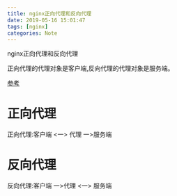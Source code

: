 ```yaml
---
title: nginx正向代理和反向代理
date: 2019-05-16 15:01:47
tags: [nginx]
categories: Note
---
```


nginx正向代理和反向代理
<!--more-->

正向代理的代理对象是客户端,反向代理的代理对象是服务端。

[参考](https://www.cnblogs.com/crazylqy/p/7150580.html)


# 正向代理

正向代理:客户端 <一> 代理 一>服务端

# 反向代理

反向代理:客户端 一>代理 <一> 服务端
